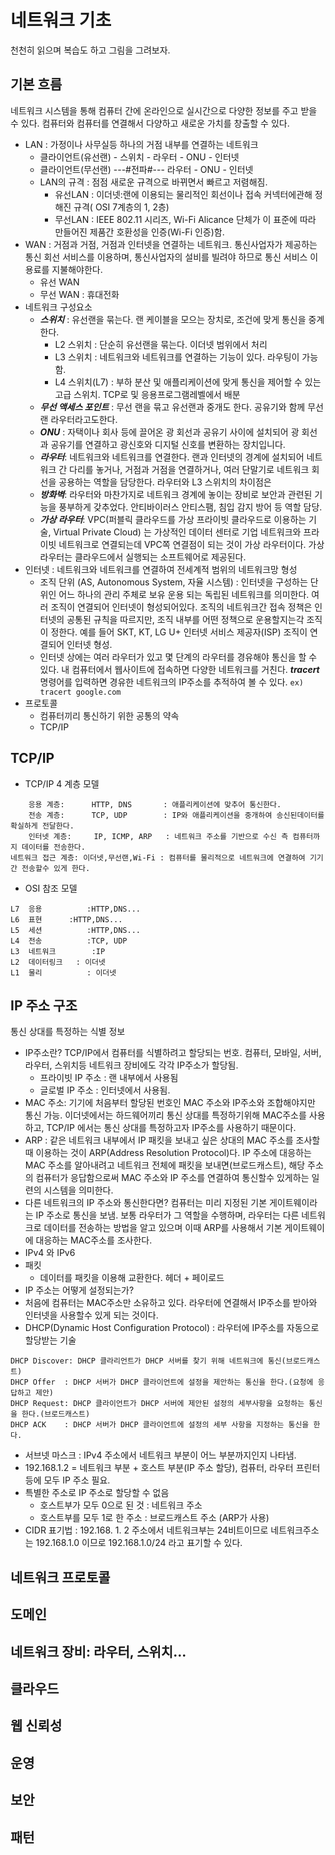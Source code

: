 # 네트워크 기초
천천히 읽으며 복습도 하고 그림을 그려보자. 

## 기본 흐름
네트워크 시스템을 통해 컴퓨터 간에 온라인으로 실시간으로 다양한 정보를 주고 받을 수 있다. 컴퓨터와 컴퓨터를 연결해서 다양하고 새로운 가치를 창출할 수 있다.

- LAN : 가정이나 사무실등 하나의 거점 내부를 연결하는 네트워크
	- 클라이언트(유선랜) - 스위치 - 라우터 - ONU - 인터넷
	- 클라이언트(무선랜) ---#전파#--- 라우터 - ONU - 인터넷  
	- LAN의 규격 : 점점 새로운 규격으로 바뀌면서 빠르고 저렴해짐. 
		- 유선LAN : 이더넷:랜에 이용되는 물리적인 회선이나 접속 커넥터에관해 정해진 규격( OSI 7계층의 1, 2층) 
		- 무선LAN : IEEE 802.11 시리즈, Wi-Fi Alicance 단체가 이 표준에 따라 만들어진 제품간 호환성을 인증(Wi-Fi 인증)함. 
- WAN : 거점과 거점, 거점과 인터넷을 연결하는 네트워크. 통신사업자가 제공하는 통신 회선 서비스를 이용하며, 통신사업자의 설비를 빌려야 하므로 통신 서비스 이용료를 지불해야한다. 
	- 유선 WAN 
	- 무선 WAN : 휴대전화 
- 네트워크 구성요소 
	- ***스위치*** : 유선랜을 묶는다. 랜 케이블을 모으는 장치로, 조건에 맞게 통신을 중계한다. 
		- L2 스위치 : 단순히 유선랜을 묶는다. 이더넷 범위에서 처리
		- L3 스위치 : 네트워크와 네트워크를 연결하는 기능이 있다. 라우팅이 가능함.
		- L4 스위치(L7) : 부하 분산 및 애플리케이션에 맞게 통신을 제어할 수 있는 고급 스위치. TCP로 및 응용프로그램레벨에서 배분 
	- ***무선 액세스 포인트*** : 무선 랜을 묶고 유선랜과 중개도 한다. 공유기와 함께 무선 랜 라우터라고도한다.
	- ***ONU*** : 자택이나 회사 등에 끌어온 광 회선과 공유기 사이에 설치되어 광 회선과 공유기를 연결하고 광신호와 디지털 신호를 변환하는 장치입니다. 
	- ***라우터***: 네트워크와 네트워크를 연결한다. 랜과 인터넷의 경계에 설치되어 네트워크 간 다리를 놓거나, 거점과 거점을 연결하거나, 여러 단말기로 네트워크 회선을 공용하는 역할을 담당한다. 라우터와  L3 스위치의 차이점은
	- ***방화벽***: 라우터와 마찬가지로 네트워크 경계에 놓이는 장비로 보안과 관련된 기능을 풍부하게 갖추었다. 안티바이러스 안티스팸, 침입 감지 방어 등 역할 담당.
	- ***가상 라우터***: VPC(퍼블릭 클라우드를 가상 프라이빗 클라우드로 이용하는 기술, Virtual Private Cloud) 는 가상적인 데이터 센터로 기업 네트워크와 프라이빗 네트워크로 연결되는데 VPC쪽 연결점이 되는 것이 가상 라우터이다. 가상 라우터는 클라우드에서 실행되는 소프트웨어로 제공된다.
- 인터넷 : 네트워크와 네트워크를 연결하여 전세계적 범위의 네트워크망 형성
	- 조직 단위 (AS,  Autonomous System, 자율 시스템) : 인터넷을 구성하는 단위인 어느 하나의 관리 주체로 보유 운용 되는 독립된 네트워크를 의미한다. 여러 조직이 연결되어 인터넷이 형성되어있다. 조직의 네트워크간 접속 정책은 인터넷의 공통된 규칙을 따르지만, 조직 내부를 어떤 정책으로 운용할지는각 조직이 정한다. 예를 들어 SKT, KT, LG U+ 인터넷 서비스 제공자(ISP) 조직이 연결되어 인터넷 형성.
	- 인터넷 상에는 여러 라우터가 있고 몇 단계의 라우터를 경유해야 통신을 할 수 있다. 내 컴퓨터에서 웹사이트에 접속하면 다양한 네트워크를 거친다. ***tracert*** 명령어를 입력하면 경유한 네트워크의 IP주소를 추적하여 볼 수 있다. ```ex) tracert google.com```
- 프로토콜
	- 컴퓨터끼리 통신하기 위한 공통의 약속
	- TCP/IP
	
## TCP/IP

- TCP/IP 4 계층 모델 
```
	응용 계층:		HTTP, DNS		: 애플리케이션에 맞추어 통신한다. 
	전송 계층:		TCP, UDP		: IP와 애플리케이션을 중개하여 송신된데이터를 확실하게 전달한다.
	인터넷 계층:		IP, ICMP, ARP 	: 네트워크 주소를 기반으로 수신 측 컴퓨터까지 데이터를 전송한다. 
네트워크 접근 계층: 이더넷,무선랜,Wi-Fi : 컴퓨터를 물리적으로 네트워크에 연결하여 기기간 전송할수 있게 한다. 
```
- OSI 참조 모델
```
L7	응용			:HTTP,DNS...
L6	표현 		:HTTP,DNS...
L5	세션			:HTTP,DNS...
L4	전송			:TCP, UDP
L3	네트워크		:IP
L2	데이터링크	: 이더넷
L1	물리			: 이더넷
```
## IP 주소 구조
통신 상대를 특정하는 식별 정보
- IP주소란? TCP/IP에서 컴퓨터를 식별하려고 할당되는 번호. 컴퓨터, 모바일, 서버,라우터, 스위치등 네트워크 장비에도 각각 IP주소가 할당됨.  
	- 프라이빗 IP 주소 : 랜 내부에서 사용됨 
	- 글로벌 IP 주소 : 인터넷에서 사용됨.
- MAC 주소: 기기에 처음부터 할당된 번호인 MAC 주소와 IP주소와 조합해야지만 통신 가능. 이더넷에서는 하드웨어끼리 통신 상대를 특정하기위해 MAC주소를 사용하고, TCP/IP 에서는 통신 상대를 특정하고자 IP주소를 사용하기 때문이다. 
- ARP : 같은 네트워크 내부에서 IP 패킷을 보내고 싶은 상대의 MAC 주소를 조사할 때 이용하는 것이 ARP(Address Resolution Protocol)다. IP 주소에 대응하는 MAC 주소를 알아내려고 네트워크 전체에 패킷을 보내면(브로드캐스트), 해당 주소의 컴퓨터가 응답함으로써 MAC 주소와 IP 주소를 연결하여 통신할수 있게하는 일련의 시스템을 의미한다. 
- 다른 네트워크의 IP 주소와 통신한다면? 컴퓨터는 미리 지정된 기본 게이트웨이라는 IP 주소로 통신을 보냄. 보통 라우터가 그 역할을 수행하며, 라우터는 다른 네트워크로 데이터를 전송하는 방법을 알고 있으며 이때 ARP를 사용해서 기본 게이트웨이에 대응하는 MAC주소를 조사한다. 
- IPv4 와 IPv6 
- 패킷
	- 데이터를 패킷을 이용해 교환한다. 헤더 + 페이로드
-  IP 주소는 어떻게 설정되는가? 
- 처음에 컴퓨터는 MAC주소만 소유하고 있다. 라우터에 연결해서 IP주소를 받아와 인터넷을 사용할수 있게 되는 것이다. 
- DHCP(Dynamic Host Configuration Protocol) : 라우터에 IP주소를 자동으로 할당받는 기술
```
DHCP Discover: DHCP 클라리언트가 DHCP 서버를 찾기 위해 네트워크에 통신(브로드캐스트)
DHCP Offer	: DHCP 서버가 DHCP 클라이언트에 설정을 제안하는 통신을 한다.(요청에 응답하고 제안)
DHCP Request: DHCP 클라이언트가 DHCP 서버에 제안된 설정의 세부사항을 요청하는 통신을 한다.(브로드캐스트)
DHCP ACK	: DHCP 서버가 DHCP 클라이언트에 설정의 세부 사항을 지정하는 통신을 한다.
```
- 서브넷 마스크 : IPv4 주소에서 네트워크 부분이 어느 부분까지인지 나타냄.
- 192.168.1.2 = 네트워크 부분 + 호스트 부분(IP 주소 할당), 컴퓨터, 라우터 프린터 등에 모두 IP 주소 필요. 
- 특별한 주소로 IP 주소로 할당할 수 없음
	- 호스트부가 모두 0으로 된 것 : 네트워크 주소
	- 호스트부를 모두 1로 한 주소 : 브로드캐스트 주소 (ARP가 사용)
- CIDR 표기법 : 192.168. 1. 2 주소에서 네트워크부는 24비트이므로 네트워크주소는 192.168.1.0 이므로 192.168.1.0/24 라고 표기할 수 있다. 

## 네트워크 프로토콜
## 도메인
## 네트워크 장비: 라우터, 스위치...
## 클라우드 
## 웹 신뢰성
## 운영
## 보안
## 패턴  
